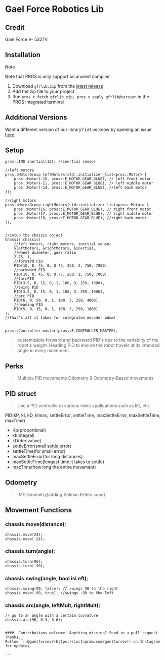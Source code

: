 # Gael Force Robotics Lib


## Credit
Gael Force V- 5327V

## Installation

> [!NOTE]
> Note that PROS is only support on ancient compiler

1. Download `gfrlib.zip` from the [latest release](https://github.com/AgilanSam/5327V/releases/latest)
2. Add the zip file to your project
3. Run `pros c fetch gfrlib.zip; pros c apply gfrlib@version` in the PROS integrated terminal

## Additional Versions

Want a different version of our library? Let us know by opening an issue [here](https://github.com/AgilanSam/5327V/issues/new)

## Setup
```
pros::IMU inertial(12); //inertial sensor

//left motors
pros::MotorGroup leftMotors(std::initializer_list<pros::Motor> {
    pros::Motor(-15, pros::E_MOTOR_GEAR_BLUE), // left front motor
    pros::Motor(-11, pros::E_MOTOR_GEAR_BLUE), // left middle motor
    pros::Motor(-14, pros::E_MOTOR_GEAR_BLUE), //left back motor
});

//right motors
pros::MotorGroup rightMotors(std::initializer_list<pros::Motor> {
    pros::Motor(16, pros::E_MOTOR_GEAR_BLUE), // right front motor
    pros::Motor(17, pros::E_MOTOR_GEAR_BLUE), // right middle motor
    pros::Motor(18, pros::E_MOTOR_GEAR_BLUE), //right back motor
});


//setup the chassis object
Chassis chassis(
    //left motors, right motors, inertial sensor
    &leftMotors, &rightMotors, &inertial, 
    //wheel diameter, gear ratio
    2.75, 1, 
    //forward PID
    PID(10, 0, 45, 0, 0.75, 250, 2, 750, 7000),
    //backward PID
    PID(10, 0, 45, 0, 0.75, 250, 1, 750, 7000),
    //turnPID
    PID(3.5, 0, 15, 0, 1, 100, 3, 250, 1000),
    //swing PID
    PID(3.5, 0, 15, 0, 1, 100, 3, 250, 1000),
    //arc PID
    PID(6, 0, 50, 0, 1, 100, 3, 250, 4000),
    //heading PID
    PID(5, 0, 15, 0, 1, 100, 3, 250, 1000)
);
//that's all it takes for integrated encoder odom!


pros::Controller master(pros::E_CONTROLLER_MASTER);
```
> customizable forward and backward PID's due to the variablity of the robot's weight.
> Heading PID to ensure the robot travels at its intended angle in every movement.

## Perks
 > Multiple PID movements
 > Odometry & Odometry-Based movements

## PID struct 
> Use a PID controller in various robot applications such as lift, etc.

PID(kP, kI, kD, kImax, settleError, settleTime, maxSettleError, maxSettleTime, maxTime)
- Kp(proportional)
- kI(integral)
- kD(derivative)
- settleError(small settle error)
- settleTime(for small error)
- maxSettleError(for long distances)
- maxSettleTime(longest time it takes to settle)
- maxTime(how long the entire movement)
  
## Odometry
 > IME Odometry(adding Kalman Filters soon)
## Movement Functions
### chassis.move(distance);
 ```
chassis.move(24);
chassis.move(-24);

```
### chassis.turn(angle);
 ```
chassis.turn(90);
chassis.turn(-90);

```
### chassis.swing(angle, bool isLeft);
 ```
chassis.swing(90, false); // swings 90 to the right
chassis.move(-90, true); //swings -90 to the left

```
### chassis.arc(angle, leftMult, rightMult);
 ```
// go to an angle with a certain curvature
chassis.arc(90, 0.3, 0.6);


#### _Contributions welcome. Anything missing? Send in a pull request. Thanks._
Follow  ([@gaelforcev](https://instagram.com/gaelforcev)) on Instagram for updates.

---


